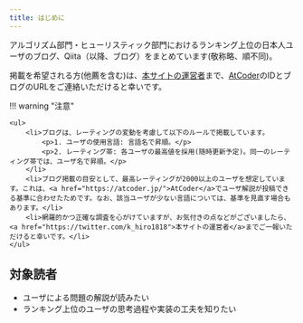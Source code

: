 ```yaml
---
title: はじめに
---
```


アルゴリズム部門・ヒューリスティック部門におけるランキング上位の日本人ユーザのブログ、Qiita（以降、ブログ）をまとめています(敬称略、順不同)。

掲載を希望される方(他薦を含む)は、[本サイトの運営者](https://twitter.com/k_hiro1818)まで、[AtCoder](https://atcoder.jp/)のIDとブログのURLをご連絡いただけると幸いです。

!!! warning "注意"

    <ul>
        <li>ブログは、レーティングの変動を考慮して以下のルールで掲載しています。
            <p>1. ユーザの使用言語: 言語名で昇順。</p>
            <p>2. レーティング帯: 各ユーザの最高値を採用(随時更新予定)。同一のレーティング帯では、ユーザ名で昇順。</p>
        </li>
        <li>ブログ掲載の目安として、最高レーティングが2000以上のユーザを想定しています。これは、<a href="https://atcoder.jp/">AtCoder</a>でユーザ解説が投稿できる基準に合わせたためです。なお、該当ユーザが少ない言語については、基準を見直す場合もあります。</li>
        <li>網羅的かつ正確な調査を心がけていますが、お気付きの点などがございましたら、<a href="https://twitter.com/k_hiro1818">本サイトの運営者</a>までご一報いただけると幸いです。</li>
    </ul>

## 対象読者

- ユーザによる問題の解説が読みたい
- ランキング上位のユーザの思考過程や実装の工夫を知りたい
